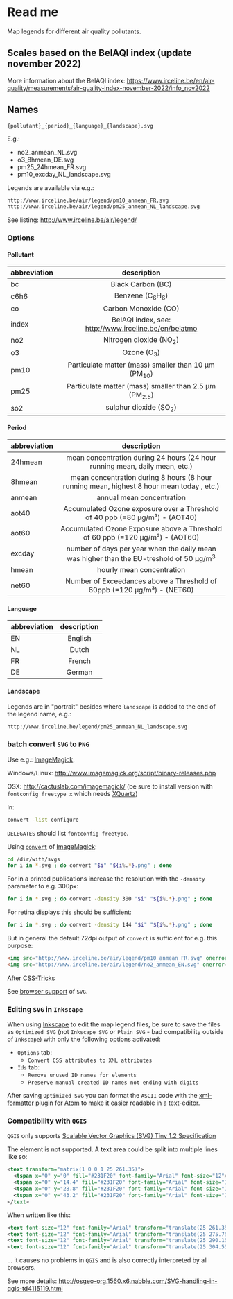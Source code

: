 # Read me
Map legends for different air quality pollutants.
## Scales based on the BelAQI index (update november 2022)
More information about the BelAQI index: https://www.irceline.be/en/air-quality/measurements/air-quality-index-november-2022/info_nov2022
## Names
```
{pollutant}_{period}_{language}_{landscape}.svg
```
E.g.:
* no2_anmean_NL.svg
* o3_8hmean_DE.svg
* pm25_24hmean_FR.svg
* pm10_excday_NL_landscape.svg

Legends are available via e.g.:

```html
http://www.irceline.be/air/legend/pm10_anmean_FR.svg
http://www.irceline.be/air/legend/pm25_anmean_NL_landscape.svg
```
See listing: http://www.irceline.be/air/legend/

### Options
#### Pollutant
| abbreviation |                           description                            |
|:-------------|:----------------------------------------------------------------:|
| bc           |                        Black Carbon (BC)                         |
| c6h6         |               Benzene (C<sub>6</sub>H<sub>6</sub>)               |
| co           |                       Carbon Monoxide (CO)                       |
| index        |      BelAQI index, see: http://www.irceline.be/en/belatmo       |
| no2          |                Nitrogen dioxide (NO<sub>2</sub>)                 |
| o3           |                      Ozone (O<sub>3</sub>)                       |
| pm10         |  Particulate matter (mass) smaller than 10 µm (PM<sub>10</sub>)  |
| pm25         | Particulate matter (mass) smaller than 2.5 µm (PM<sub>2.5</sub>) |
| so2          |                 sulphur dioxide (SO<sub>2</sub>)                 |

#### Period
| abbreviation |                                            description                                             |
|:-------------|:--------------------------------------------------------------------------------------------------:|
| 24hmean      |            mean concentration during 24 hours (24 hour running mean, daily mean, etc.)             |
| 8hmean       |     mean concentration during 8 hours (8 hour running mean, highest 8 hour mean today , etc.)      |
| anmean       |                                     annual mean concentration                                      |
| aot40        |            Accumulated Ozone exposure over a Threshold of 40 ppb (=80 µg/m³) - (AOT40)             |
| aot60        |           Accumulated Ozone Exposure above a Threshold of 60 ppb (=120 µg/m³) - (AOT60)           |
| excday       | number of days per year when the daily mean was higher than the EU-treshold of 50 µg/m<sup>3</sup> |
| hmean        |                                     hourly mean concentration                                      |
| net60        |              Number of Exceedances above a Threshold of 60ppb (=120 µg/m³) - (NET60)               |


#### Language
| abbreviation | description |
|:-------------|:-----------:|
| EN           |   English   |
| NL           |    Dutch    |
| FR           |   French    |
| DE           |   German    |

#### Landscape
Legends are in "portrait" besides where `landscape` is added to the end of the legend name, e.g.:
```html
http://www.irceline.be/legend/pm25_anmean_NL_landscape.svg
```

### batch convert `SVG` to `PNG`
Use e.g.: [ImageMagick](http://www.imagemagick.org).

Windows/Linux:
http://www.imagemagick.org/script/binary-releases.php

OSX:
http://cactuslab.com/imagemagick/ (be sure to install version with `fontconfig freetype x` which needs [XQuartz](http://www.xquartz.org/))

In:
```sh
convert -list configure
```
`DELEGATES` should list `fontconfig freetype`.

Using [`convert`](http://www.imagemagick.org/script/convert.php) of [ImageMagick](http://www.imagemagick.org):
```sh
cd /dir/with/svgs
for i in *.svg ; do convert "$i" "${i%.*}.png" ; done
```
For in a printed publications increase the resolution with the `-density` parameter to e.g. 300px:
```sh
for i in *.svg ; do convert -density 300 "$i" "${i%.*}.png" ; done
```
For retina displays this should be sufficient:
```sh
for i in *.svg ; do convert -density 144 "$i" "${i%.*}.png" ; done
```
But in general the default 72dpi output of `convert` is sufficient for e.g. this purpose:
```html
<img src="http://www.irceline.be/air/legend/pm10_anmean_FR.svg" onerror="this.onerror=null; this.src='http://www.irceline.be/air/legend/pm10_anmean_FR.png'">
<img src="http://www.irceline.be/air/legend/no2_anmean_EN.svg" onerror="this.onerror=null; this.src='http://www.irceline.be/air/legend/no2_anmean_EN.png'" style="background-color:rgba(255,255,255,0.75);" alt="legend" >
```
After [CSS-Tricks](https://css-tricks.com/using-svg/)

See [browser support](http://caniuse.com/#feat=svg-css) of `SVG`.

### Editing `SVG` in `Inkscape`

When using [Inkscape](https://inkscape.org/en/) to edit the map legend files, be sure to save the files as `Optimized SVG` (not `Inkscape SVG` or `Plain SVG` - bad compatibility outside of `Inkscape`) with only the following options activated:
* `Options` tab:
  * `Convert CSS attributes to XML attributes`
* `Ids` tab:
  * `Remove unused ID names for elements`
  * `Preserve manual created ID names not ending with digits`

After saving `Optimized SVG` you can format the `ASCII` code with the [xml-formatter](https://atom.io/packages/xml-formatter) plugin for [Atom](https://atom.io/) to make it easier readable in a text-editor.

### Compatibility with `QGIS`

`QGIS` only supports [Scalable Vector Graphics (SVG) Tiny 1.2 Specification](https://www.w3.org/TR/SVGMobile12/)

The <tspan> element is not supported. A text area could be split into multiple lines like so:

```xml
<text transform="matrix(1 0 0 1 25 261.35)">
  <tspan x="0" y="0" fill="#231F20" font-family="Arial" font-size="12">measuring station:</tspan>
  <tspan x="0" y="14.4" fill="#231F20" font-family="Arial" font-size="12">colour represents</tspan>
  <tspan x="0" y="28.8" fill="#231F20" font-family="Arial" font-size="12">the measured</tspan>
  <tspan x="0" y="43.2" fill="#231F20" font-family="Arial" font-size="12">concentration</tspan>
</text>
```
When written like this:

```xml
<text font-size="12" font-family="Arial" transform="translate(25 261.35)" fill="#231F20">measuring station:</text>
<text font-size="12" font-family="Arial" transform="translate(25 275.75)" fill="#231F20">colour represents</text>
<text font-size="12" font-family="Arial" transform="translate(25 290.15)" fill="#231F20">the measured</text>
<text font-size="12" font-family="Arial" transform="translate(25 304.55)" fill="#231F20">concentration</text>
```
... it causes no problems in `QGIS` and is also correctly interpreted by all browsers.

See more details:
http://osgeo-org.1560.x6.nabble.com/SVG-handling-in-qgis-td4115119.html
